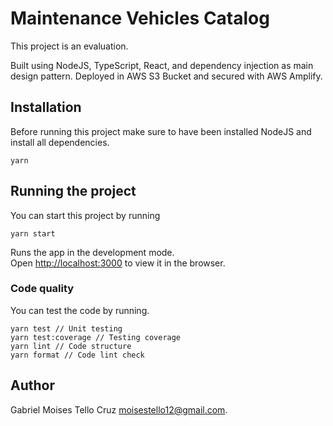 # Maintenance Vehicles Catalog 

This project is an evaluation.

Built using NodeJS, TypeScript, React, and dependency injection as main design pattern.
Deployed in AWS S3 Bucket and secured with AWS Amplify. 

## Installation

Before running this project make sure to have been installed NodeJS and install all dependencies.

```
yarn
```

## Running the project 

You can start this project by running

```
yarn start
```

Runs the app in the development mode.\
Open [http://localhost:3000](http://localhost:3000) to view it in the browser.

### Code quality

You can test the code by running.

```
yarn test // Unit testing
yarn test:coverage // Testing coverage
yarn lint // Code structure
yarn format // Code lint check
```

## Author

Gabriel Moises Tello Cruz moisestello12@gmail.com.
